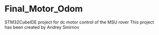 # Final_Motor_Odom
 STM32CubeIDE project for dc motor control of the MSU rover
This project has been created by Andrey Smirnov